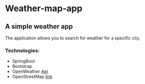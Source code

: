 # Weather-map-app
## A simple weather app
The application allows you to search for weather for a specific city.
### Technologies:
* SpringBoot
* Bootstrap
* OpenWeather [Api](https://openweathermap.org/)
* OpenStreetMap [link](https://www.openstreetmap.org/#map=5/50.736/34.475)

